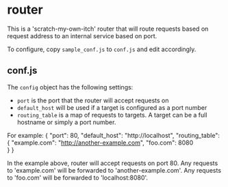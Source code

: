 router
======

This is a 'scratch-my-own-itch' router that will route requests based on request address to an internal service based on port.

To configure, copy `sample_conf.js` to `conf.js` and edit accordingly.



conf.js
-------

The `config` object has the following settings:

* `port` is the port that the router will accept requests on
* `default_host` will be used if a target is configured as a port number
* `routing_table` is a map of requests to targets. A target can be a full hostname or simply a port number.

For example:
    {
        "port": 80,
        "default_host": "http://localhost",
        "routing_table": {
            "example.com": "http://another-example.com",
            "foo.com": 8080  
        }
    }

In the example above, router will accept requests on port 80. Any requests to 'example.com' will be forwarded to 'another-example.com'.
Any requests to 'foo.com' will be forwarded to 'localhost:8080'.
